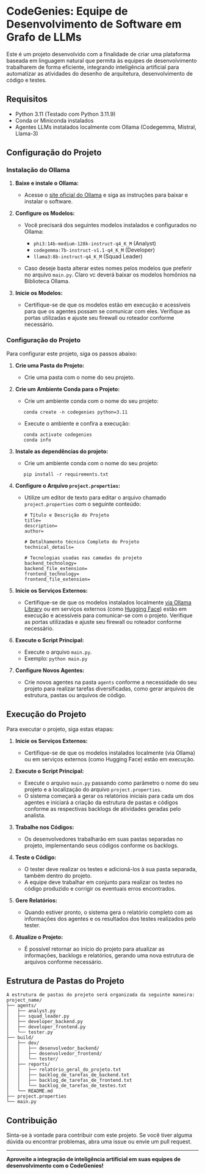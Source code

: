 # CodeGenies: Equipe de Desenvolvimento de Software em Grafo de LLMs

Este é um projeto desenvolvido com a finalidade de criar uma plataforma baseada em linguagem natural que permita às equipes de desenvolvimento trabalharem de forma eficiente, integrando inteligência artificial para automatizar as atividades do desenho de arquitetura, desenvolvimento de código e testes.

## Requisitos

- Python 3.11 (Testado com Python 3.11.9)
- Conda or Miniconda instalados
- Agentes LLMs instalados localmente com Ollama (Codegemma, Mistral, Llama-3)

## Configuração do Projeto

### Instalação do Ollama

1. **Baixe e instale o Ollama:**
   - Acesse o [site oficial do Ollama](https://ollama.ai) e siga as instruções para baixar e instalar o software.

2. **Configure os Modelos:**
   - Você precisará dos seguintes modelos instalados e configurados no Ollama:
     - `phi3:14b-medium-128k-instruct-q4_K_M` (Analyst)
     - `codegemma:7b-instruct-v1.1-q4_K_M` (Developer)
     - `llama3:8b-instruct-q4_K_M` (Squad Leader)

   - Caso deseje basta alterar estes nomes pelos modelos que preferir no arquivo `main.py`. Claro vc deverá baixar os modelos homônios na Biblioteca Ollama.

3. **Inicie os Modelos:**
   - Certifique-se de que os modelos estão em execução e acessíveis para que os agentes possam se comunicar com eles. Verifique as portas utilizadas e ajuste seu firewall ou roteador conforme necessário.

### Configuração do Projeto

Para configurar este projeto, siga os passos abaixo:

1. **Crie uma Pasta do Projeto:**
   - Crie uma pasta com o nome do seu projeto.

2. **Crie um Ambiente Conda para o Projeto:**
   - Crie um ambiente conda com o nome do seu projeto:
   ```
      conda create -n codegenies python=3.11
   ```
   - Execute o ambiente e confira a execução:
   ```
      conda activate codegenies
      conda info
   ```

3. **Instale as dependências do projeto:**
   - Crie um ambiente conda com o nome do seu projeto:
   ```
      pip install -r requirements.txt
   ```

4. **Configure o Arquivo `project.properties`:**
   - Utilize um editor de texto para editar o arquivo chamado `project.properties` com o seguinte conteúdo:
     ```
     # Título e Descrição do Projeto
     title=
     description=
     author=

     # Detalhamento técnico Completo do Projeto
     technical_details=

     # Tecnologias usadas nas camadas do projeto
     backend_technology=
     backend_file_extension=
     frontend_technology=
     frontend_file_extension=
     ```

5. **Inicie os Serviços Externos:**
   - Certifique-se de que os modelos instalados localmente [via Ollama Library](https://ollama.com/library/) ou em serviços externos (como [Hugging Face](https://huggingface.co/models?sort=downloads&search=gguf)) estão em execução e acessíveis para comunicar-se com o projeto. Verifique as portas utilizadas e ajuste seu firewall ou roteador conforme necessário.

6. **Execute o Script Principal:**
   - Execute o arquivo `main.py`.
   - Exemplo: `python main.py`

7. **Configure Novos Agentes:**
   - Crie novos agentes na pasta `agents` conforme a necessidade do seu projeto para realizar tarefas diversificadas, como gerar arquivos de estrutura, pastas ou arquivos de código.

## Execução do Projeto

Para executar o projeto, siga estas etapas:

1. **Inicie os Serviços Externos:**
   - Certifique-se de que os modelos instalados localmente (via Ollama) ou em serviços externos (como Hugging Face) estão em execução.

2. **Execute o Script Principal:**
   - Execute o arquivo `main.py` passando como parâmetro o nome do seu projeto e a localização do arquivo `project.properties`.
   - O sistema começará a gerar os relatórios iniciais para cada um dos agentes e iniciará a criação da estrutura de pastas e códigos conforme as respectivas backlogs de atividades geradas pelo analista.

3. **Trabalhe nos Códigos:**
   - Os desenvolvedores trabalharão em suas pastas separadas no projeto, implementando seus códigos conforme os backlogs.

4. **Teste o Código:**
   - O tester deve realizar os testes e adicioná-los à sua pasta separada, também dentro do projeto.
   - A equipe deve trabalhar em conjunto para realizar os testes no código produzido e corrigir os eventuais erros encontrados.

5. **Gere Relatórios:**
   - Quando estiver pronto, o sistema gera o relatório completo com as informações dos agentes e os resultados dos testes realizados pelo tester.

6. **Atualize o Projeto:**
   - É possível retornar ao início do projeto para atualizar as informações, backlogs e relatórios, gerando uma nova estrutura de arquivos conforme necessário.

## Estrutura de Pastas do Projeto

```
A estrutura de pastas do projeto será organizada da seguinte maneira:
project_name/
├── agents/
│   ├── analyst.py
│   ├── squad_leader.py
│   ├── developer_backend.py
│   ├── developer_frontend.py
│   └── tester.py
├── build/
│   ├── dev/
│   │   ├── desenvolvedor_backend/
│   │   ├── desenvolvedor_frontend/
│   │   └── tester/
│   ├── reports/
│   │   ├── relatório_geral_do_projeto.txt
│   │   ├── backlog_de_tarefas_de_backend.txt
│   │   ├── backlog_de_tarefas_de_frontend.txt
│   │   └── backlog_de_tarefas_de_testes.txt
│   └── README.md
├── project.properties
└── main.py
```

## Contribuição

Sinta-se à vontade para contribuir com este projeto. Se você tiver alguma dúvida ou encontrar problemas, abra uma issue ou envie um pull request.

---

**Aproveite a integração de inteligência artificial em suas equipes de desenvolvimento com o CodeGenies!**